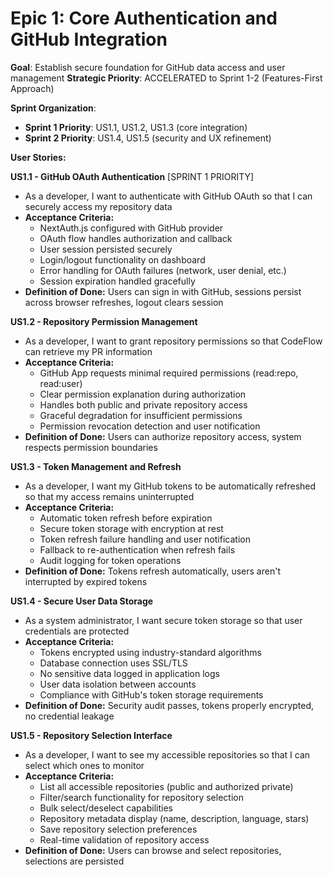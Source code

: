 # Epic 1: Core Authentication and GitHub Integration
**Goal**: Establish secure foundation for GitHub data access and user management
**Strategic Priority**: ACCELERATED to Sprint 1-2 (Features-First Approach)

**Sprint Organization**:
- **Sprint 1 Priority**: US1.1, US1.2, US1.3 (core integration)
- **Sprint 2 Priority**: US1.4, US1.5 (security and UX refinement)

**User Stories:**

**US1.1 - GitHub OAuth Authentication** [SPRINT 1 PRIORITY]
- As a developer, I want to authenticate with GitHub OAuth so that I can securely access my repository data
- **Acceptance Criteria:**
  - NextAuth.js configured with GitHub provider
  - OAuth flow handles authorization and callback
  - User session persisted securely
  - Login/logout functionality on dashboard
  - Error handling for OAuth failures (network, user denial, etc.)
  - Session expiration handled gracefully
- **Definition of Done:** Users can sign in with GitHub, sessions persist across browser refreshes, logout clears session

**US1.2 - Repository Permission Management**
- As a developer, I want to grant repository permissions so that CodeFlow can retrieve my PR information
- **Acceptance Criteria:**
  - GitHub App requests minimal required permissions (read:repo, read:user)
  - Clear permission explanation during authorization
  - Handles both public and private repository access
  - Graceful degradation for insufficient permissions
  - Permission revocation detection and user notification
- **Definition of Done:** Users can authorize repository access, system respects permission boundaries

**US1.3 - Token Management and Refresh**
- As a developer, I want my GitHub tokens to be automatically refreshed so that my access remains uninterrupted
- **Acceptance Criteria:**
  - Automatic token refresh before expiration
  - Secure token storage with encryption at rest
  - Token refresh failure handling and user notification
  - Fallback to re-authentication when refresh fails
  - Audit logging for token operations
- **Definition of Done:** Tokens refresh automatically, users aren't interrupted by expired tokens

**US1.4 - Secure User Data Storage**
- As a system administrator, I want secure token storage so that user credentials are protected
- **Acceptance Criteria:**
  - Tokens encrypted using industry-standard algorithms
  - Database connection uses SSL/TLS
  - No sensitive data logged in application logs
  - User data isolation between accounts
  - Compliance with GitHub's token storage requirements
- **Definition of Done:** Security audit passes, tokens properly encrypted, no credential leakage

**US1.5 - Repository Selection Interface**
- As a developer, I want to see my accessible repositories so that I can select which ones to monitor
- **Acceptance Criteria:**
  - List all accessible repositories (public and authorized private)
  - Filter/search functionality for repository selection
  - Bulk select/deselect capabilities
  - Repository metadata display (name, description, language, stars)
  - Save repository selection preferences
  - Real-time validation of repository access
- **Definition of Done:** Users can browse and select repositories, selections are persisted

